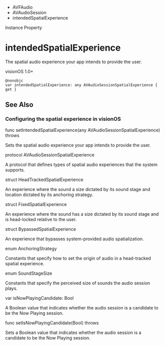 

- AVFAudio
- AVAudioSession
-  intendedSpatialExperience 

Instance Property

# intendedSpatialExperience

The spatial audio experience your app intends to provide the user.

visionOS 1.0+

``` source
@nonobjc
var intendedSpatialExperience: any AVAudioSessionSpatialExperience { get }
```

## See Also

### Configuring the spatial experience in visionOS

func setIntendedSpatialExperience(any AVAudioSessionSpatialExperience) throws

Sets the spatial audio experience your app intends to provide the user.

protocol AVAudioSessionSpatialExperience

A protocol that defines types of spatial audio experiences that the system supports.

struct HeadTrackedSpatialExperience

An experience where the sound a size dictated by its sound stage and location dictated by its anchoring strategy.

struct FixedSpatialExperience

An experience where the sound has a size dictated by its sound stage and is head-locked relative to the user.

struct BypassedSpatialExperience

An experience that bypasses system-provided audio spatialization.

enum AnchoringStrategy

Constants that specify how to set the origin of audio in a head-tracked spatial experience.

enum SoundStageSize

Constants that specify the perceived size of sounds the audio session plays.

var isNowPlayingCandidate: Bool

A Boolean value that indicates whether the audio session is a candidate to be the Now Playing session.

func setIsNowPlayingCandidate(Bool) throws

Sets a Boolean value that indicates whether the audio session is a candidate to be the Now Playing session.

